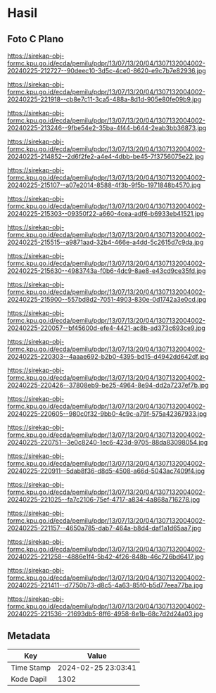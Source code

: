 # Hasil

## Foto C Plano

https://sirekap-obj-formc.kpu.go.id/ecda/pemilu/pdpr/13/07/13/20/04/1307132004002-20240225-212727--90deec10-3d5c-4ce0-8620-e9c7b7e82936.jpg

https://sirekap-obj-formc.kpu.go.id/ecda/pemilu/pdpr/13/07/13/20/04/1307132004002-20240225-221918--cb8e7c11-3ca5-488a-8d1d-905e80fe09b9.jpg

https://sirekap-obj-formc.kpu.go.id/ecda/pemilu/pdpr/13/07/13/20/04/1307132004002-20240225-213246--9fbe54e2-35ba-4f44-b644-2eab3bb36873.jpg

https://sirekap-obj-formc.kpu.go.id/ecda/pemilu/pdpr/13/07/13/20/04/1307132004002-20240225-214852--2d6f2fe2-a4e4-4dbb-be45-7f3756075e22.jpg

https://sirekap-obj-formc.kpu.go.id/ecda/pemilu/pdpr/13/07/13/20/04/1307132004002-20240225-215107--a07e2014-8588-4f3b-9f5b-1971848b4570.jpg

https://sirekap-obj-formc.kpu.go.id/ecda/pemilu/pdpr/13/07/13/20/04/1307132004002-20240225-215303--09350f22-a660-4cea-adf6-b6933eb41521.jpg

https://sirekap-obj-formc.kpu.go.id/ecda/pemilu/pdpr/13/07/13/20/04/1307132004002-20240225-215515--a9871aad-32b4-466e-a4dd-5c2615d7c9da.jpg

https://sirekap-obj-formc.kpu.go.id/ecda/pemilu/pdpr/13/07/13/20/04/1307132004002-20240225-215630--4983743a-f0b6-4dc9-8ae8-e43cd9ce35fd.jpg

https://sirekap-obj-formc.kpu.go.id/ecda/pemilu/pdpr/13/07/13/20/04/1307132004002-20240225-215900--557bd8d2-7051-4903-830e-0d1742a3e0cd.jpg

https://sirekap-obj-formc.kpu.go.id/ecda/pemilu/pdpr/13/07/13/20/04/1307132004002-20240225-220057--bf45600d-efe4-4421-ac8b-ad373c693ce9.jpg

https://sirekap-obj-formc.kpu.go.id/ecda/pemilu/pdpr/13/07/13/20/04/1307132004002-20240225-220303--4aaae692-b2b0-4395-bd15-d4942dd642df.jpg

https://sirekap-obj-formc.kpu.go.id/ecda/pemilu/pdpr/13/07/13/20/04/1307132004002-20240225-220426--37808eb9-be25-4964-8e94-dd2a7237ef7b.jpg

https://sirekap-obj-formc.kpu.go.id/ecda/pemilu/pdpr/13/07/13/20/04/1307132004002-20240225-220605--980c0f32-9bb0-4c9c-a79f-575a42367933.jpg

https://sirekap-obj-formc.kpu.go.id/ecda/pemilu/pdpr/13/07/13/20/04/1307132004002-20240225-220751--3e0c8240-1ec6-423d-9705-88da83098054.jpg

https://sirekap-obj-formc.kpu.go.id/ecda/pemilu/pdpr/13/07/13/20/04/1307132004002-20240225-220911--5dab8f36-d8d5-4508-a66d-5043ac7409f4.jpg

https://sirekap-obj-formc.kpu.go.id/ecda/pemilu/pdpr/13/07/13/20/04/1307132004002-20240225-221025--fa7c2106-75ef-4717-a834-4a868a716278.jpg

https://sirekap-obj-formc.kpu.go.id/ecda/pemilu/pdpr/13/07/13/20/04/1307132004002-20240225-221157--4650a785-dab7-464a-b8d4-daf1a1d65aa7.jpg

https://sirekap-obj-formc.kpu.go.id/ecda/pemilu/pdpr/13/07/13/20/04/1307132004002-20240225-221258--4886e1f4-5b42-4f26-848b-46c726bd6417.jpg

https://sirekap-obj-formc.kpu.go.id/ecda/pemilu/pdpr/13/07/13/20/04/1307132004002-20240225-221411--d7750b73-d8c5-4a63-85f0-b5d77eea77ba.jpg

https://sirekap-obj-formc.kpu.go.id/ecda/pemilu/pdpr/13/07/13/20/04/1307132004002-20240225-221536--21693db5-8ff6-4958-8e1b-68c7d2d24a03.jpg


## Metadata

| Key        | Value               |
| ---------- | ------------------- |
| Time Stamp | 2024-02-25 23:03:41 |
| Kode Dapil | 1302                |



